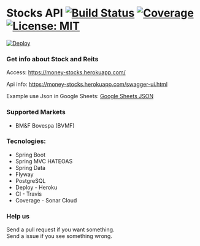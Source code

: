 # Stocks API [![Build Status](https://travis-ci.com/ThiagoBfim/stocks.svg?branch=master)](https://travis-ci.org/dodash/gadget-cq-basic) [![Coverage](https://sonarcloud.io/api/project_badges/measure?project=ThiagoBfim_stocks&metric=coverage)](https://sonarcloud.io/dashboard?id=ThiagoBfim_stocks) [![License: MIT](https://img.shields.io/badge/License-MIT-blue.svg)](https://opensource.org/licenses/MIT)

[![Deploy](https://www.herokucdn.com/deploy/button.svg)](https://money-stocks.herokuapp.com/)

### Get info about Stock and Reits

Access: https://money-stocks.herokuapp.com/

Api info: https://money-stocks.herokuapp.com/swagger-ui.html

Example use Json in Google Sheets: [Google Sheets JSON](https://support.geckoboard.com/hc/en-us/articles/360006412678-Import-JSON-data-to-a-Google-Sheet)


### Supported Markets

* BM&F Bovespa (BVMF)


### Tecnologies:

* Spring Boot
* Spring MVC HATEOAS
* Spring Data
* Flyway
* PostgreSQL
* Deploy - Heroku
* CI - Travis
* Coverage - Sonar Cloud 


### Help us

Send a pull request if you want something.\
Send a issue if you see something wrong.

